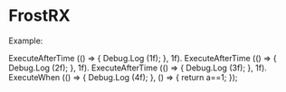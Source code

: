 # FrostRX
Example:

ExecuteAfterTime (() => {
			Debug.Log (1f);
		}, 1f).
		ExecuteAfterTime (() => {
			Debug.Log (2f);
		}, 1f).
		ExecuteAfterTime (() => {
			Debug.Log (3f);
		}, 1f).
		ExecuteWhen (() => {
			Debug.Log (4f);
		}, () => {
			return a==1;
		});
